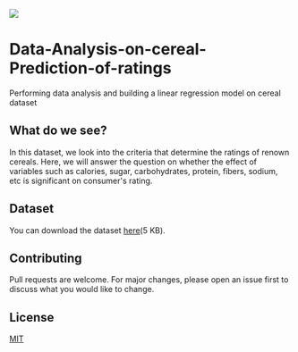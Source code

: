 ![](https://img.buzzfeed.com/buzzfeed-static/static/2015-10/5/7/enhanced/webdr07/anigif_enhanced-buzz-28054-1444044194-9.gif?downsize=600:*&output-format=auto&output-quality=auto)
# Data-Analysis-on-cereal-Prediction-of-ratings
Performing data analysis and building a linear regression model on cereal dataset

## What do we see?
In this dataset, we look into the criteria that determine the ratings of renown cereals. Here, we will answer the question on whether the effect of variables such as calories, sugar, carbohydrates, protein, fibers, sodium, etc is significant on consumer's rating.

## Dataset
You can download the dataset [here](https://www.kaggle.com/crawford/80-cereals/download)(5 KB).

## Contributing 
Pull requests are welcome. For major changes, please open an issue first to discuss what you would like to change.

## License
[MIT](https://choosealicense.com/licenses/mit/)
